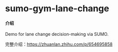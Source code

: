 # sumo-gym-lane-change

#### 介绍
Demo for lane change decision-making via SUMO.

完整介绍：https://zhuanlan.zhihu.com/p/654695858